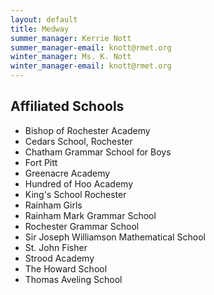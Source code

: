 ```yaml
---
layout: default
title: Medway
summer_manager: Kerrie Nott
summer_manager-email: knott@rmet.org
winter_manager: Ms. K. Nott
winter_manager-email: knott@rmet.org
---
```


## Affiliated Schools

- Bishop of Rochester Academy
- Cedars School, Rochester
- Chatham Grammar School for Boys
- Fort Pitt
- Greenacre Academy
- Hundred of Hoo Academy
- King's School Rochester
- Rainham Girls
- Rainham Mark Grammar School
- Rochester Grammar School
- Sir Joseph Williamson Mathematical School
- St. John Fisher
- Strood Academy
- The Howard School
- Thomas Aveling School
